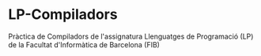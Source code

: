 # LP-Compiladors
Pràctica de Compiladors de l'assignatura Llenguatges de Programació (LP) de la Facultat d'Informàtica de Barcelona (FIB)


